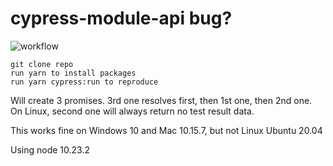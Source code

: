 # cypress-module-api bug?

![workflow](https://github.com/lpanger/cypress-module-api-promises/actions/workflows/node.js.yml/badge.svg)

```
git clone repo
run yarn to install packages
run yarn cypress:run to reproduce
```

Will create 3 promises. 3rd one resolves first, then 1st one, then 2nd one. On Linux, second one will always return no test result data.

This works fine on Windows 10 and Mac 10.15.7, but not Linux Ubuntu 20.04

Using node 10.23.2
